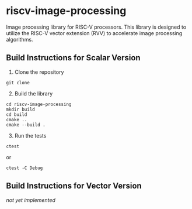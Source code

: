 # riscv-image-processing

Image processing library for RISC-V processors. This library is designed to utilize the RISC-V vector extension (RVV) to accelerate image processing algorithms.

## Build Instructions for Scalar Version

1. Clone the repository
```
git clone
```

2. Build the library
```
cd riscv-image-processing
mkdir build
cd build
cmake ..
cmake --build .
```

3. Run the tests
```
ctest
```
or
```
ctest -C Debug
```

## Build Instructions for Vector Version

*not yet implemented*
